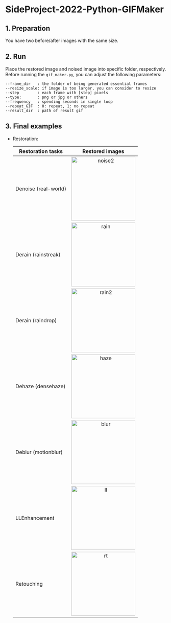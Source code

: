 # SideProject-2022-Python-GIFMaker  

## 1. Preparation  
You have two before/after images with the same size.

## 2. Run  
Place the restored image and noised image into specific folder, respectively.
Before running the `gif_maker.py`, you can adjust the following parameters:

```
--frame_dir   : the folder of being generated essential frames
--resize_scale: if image is too larger, you can consider to resize 
--step        : each frame with [step] pixels
--type:       : png or jpg or others
--frequency   : spending seconds in single loop
--repeat_GIF  : 0: repeat, 1: no repeat
--result_dir  : path of result gif 
```


## 3. Final examples  

- Restoration:  

  | Restoration tasks   |    Restored images   |
  | ------------------- | :----------: |
  | Denoise (real-world)|<img src="https://media.giphy.com/media/IEQGj4WRLxsbHvayGY/giphy.gif" alt="noise2" width="200" style="zoom:100%;" />|
  | Derain (rainstreak) |<img src="https://media.giphy.com/media/SObtoc6A5Te0gI6RXt/giphy.gif" alt="rain" width="200" style="zoom:100%;" />|
  | Derain (raindrop)   |<img src="https://media.giphy.com/media/yJJJkjMsfLMdRl7CN1/giphy.gif" alt="rain2" width="200" style="zoom:100%;" />|
  | Dehaze (densehaze)  |<img src="https://media.giphy.com/media/YwbHdQ241UkY1U7tvN/giphy.gif" alt="haze" width="200" style="zoom:100%;" />|
  | Deblur (motionblur) |<img src="https://media.giphy.com/media/DtxWtxJriS6mccMbZI/giphy.gif" alt="blur" width="200" style="zoom:100%;" />|
  | LLEnhancement       |<img src="https://media.giphy.com/media/RkX38YYf8eFdMQ4L8I/giphy.gif" alt="ll" width="200" style="zoom:100%;" />|
  | Retouching          |<img src="https://media.giphy.com/media/IFcyeXyXyuN3zbuOuD/giphy.gif" alt="rt" width="200" style="zoom:100%;" />|
  
  
